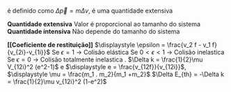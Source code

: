 é definido como
$\Delta \vec p = m \Delta v$, é uma quantidade extensiva

**Quantidade extensiva**
	Valor é proporcional ao tamanho do sistema
**Quantidade intensiva**
	Não depende do tamanho do sistema


**[[Coeficiente de restituição]]**
	$\displaystyle \epsilon = \frac{v_2 f - v_1 f}{v_{2i}-v_{1i}}$ 
	Se $\epsilon =1$ -> Colisão elástica
	Se $0 < \epsilon <1$ -> Colisão inelastica
	Se $\epsilon =0$ -> Colisão totalmente inelastica
	.
	$\Delta k = \frac{1}{2}\mu V_{12i}^2 (e^2-1)$ e $\displaystyle e = \frac{v_{12f}}{v_{12i}}$, $\displaystyle \mu = \frac{m_1 . m_2}{m_1 +m_2}$ 
	$\Delta E_{th} = -\Delta k = \frac{1}{2}\mu v_{12i}^2 (1-e^2)$ 









